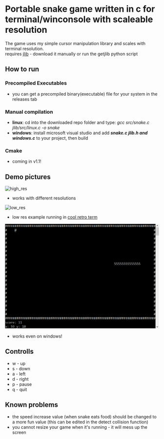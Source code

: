 Portable snake game written in c for terminal/winconsole with scaleable resolution
===

The game uses my simple cursor manipulation library and scales with terminal resolution.  
requires [jlib](https://github.com/jarekt/jlib) - download it manually or run the getjlib python script

## How to run
### Precompiled Executables
- you can get a precompiled binary(executable) file for your system in the releases tab
### Manual compilation
- **linux**: cd into the downloaded repo folder and type: *gcc src/snake.c jlib/src/linux.c -o snake*
- **windows**: install microsoft visual studio and add ***snake.c jlib.h and windows.c*** to your project, then build
### Cmake
- coming in v1.1!

## Demo pictures
![high_res](img/snake1.png)
* works with different resolutions

![low_res](img/snake2.png)
* low res example running in [cool retro term](https://github.com/Swordfish90/cool-retro-term)

![windows](img/windows.png)
* works even on windows!

## Controlls
- w - up
- s - down
- a - left
- d - right
- p - pause
- q - quit


## Known problems
- the speed increase value (when snake eats food) should be changed to a more fun value (this can be edited in the detect collision function)
- you cannot resize your game when it's running - it will mess up the screen